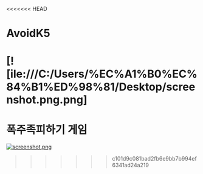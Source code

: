 <<<<<<< HEAD
# AvoidK5

[![ile:///C:/Users/%EC%A1%B0%EC%84%B1%ED%98%81/Desktop/screenshot.png.png]
=======
# 폭주족피하기 게임
[![screenshot.png](https://i.postimg.cc/BZxrhmJf/screenshot.png)](https://postimg.cc/s1gHx9BT)
>>>>>>> c101d9c081bad2fb6e9bb7b994ef6341ad24a219
